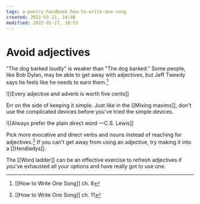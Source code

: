 ```yaml
---
tags: a-poetry-handbook how-to-write-one-song 
created: 2022-03-11, 14:08
modified: 2022-05-27, 18:53
---
```


# Avoid adjectives
"The dog barked loudly" is weaker than "The dog barked." Some people, like Bob Dylan, may be able to get away with adjectives, but Jeff Tweedy says he feels like he needs to earn them.[^1]

![[Every adjective and adverb is worth five cents]]

Err on the side of keeping it simple. Just like in the [[Mixing maxims]], don't use the complicated devices before you've tried the simple devices. 

![[Always prefer the plain direct word —C.S. Lewis]]

Pick more evocative and direct verbs and nouns instead of reaching for adjectives.[^2] If you can't get away from using an adjective, try making it into a [[Hendiadys]].

The [[Word ladder]] can be an effective exercise to refresh adjectives if you've exhausted all your options and have really got to use one.

[^1]: [[How to Write One Song]] ch. 8
[^2]: [[How to Write One Song]] ch. 11